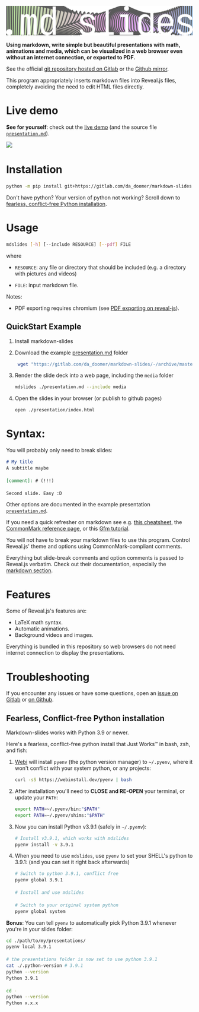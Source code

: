 ![logo](logos/wide.png)

**Using markdown, write simple but beautiful presentations with math,
animations and media, which can be visualized in a web browser even without
an internet connection, or exported to PDF.**

See the official [git repository hosted on Gitlab](https://gitlab.com/da_doomer/markdown-slides) or the [Github mirror](https://github.com/dadoomer/markdown-slides).

This program appropriately inserts markdown files into Reveal.js files,
completely avoiding the need to edit HTML files directly.

# Live demo

**See for yourself**: check out the [live demo](https://da_doomer.gitlab.io/markdown-slides) (and the source file [`presentation.md`](example/presentation.md)).

![](https://user-images.githubusercontent.com/122831/126127604-45c8d817-560a-4d88-9344-7767777d8a83.gif)

# Installation

```bash
python -m pip install git+https://gitlab.com/da_doomer/markdown-slides.git
```

Don't have python? Your version of python not working? Scroll down to [fearless, conflict-free Python installation](#fearless-conflict-free-python-installation).

# Usage

```bash
mdslides [-h] [--include RESOURCE] [--pdf] FILE
```

where

- `RESOURCE`: any file or directory that should be included (e.g. a directory with pictures and videos)

- `FILE`: input markdown file.

Notes:

 - PDF exporting requires chromium (see [PDF exporting on
	 reveal-js](https://revealjs.com/pdf-export/)).


## QuickStart Example

1. Install markdown-slides

2. Download the example [presentation.md](https://raw.githubusercontent.com/dadoomer/markdown-slides/master/example/presentation.md) folder
   ```bash
    wget "https://gitlab.com/da_doomer/markdown-slides/-/archive/master/markdown-slides-master.zip?path=example"; unzip markdown-slides-master.zip\?path=example; cd markdown-slides-master-example/example;
   ```
3. Render the slide deck into a web page, including the `media` folder
   ```bash
   mdslides ./presentation.md --include media
   ```
4. Open the slides in your browser (or publish to github pages)
   ```bash
   open ./presentation/index.html
   ```

# Syntax:

You will probably only need to break slides:

```md
# My title
A subtitle maybe

[comment]: # (!!!)

Second slide. Easy :D
```

Other options are documented in the example presentation [`presentation.md`](example/presentation.md).

If you need a quick refresher on markdown see e.g.
[this cheatsheet](https://www.markdownguide.org/cheat-sheet/), the
[CommonMark reference page](https://commonmark.org/help/), or this
[Gfm tutorial](https://guides.github.com/features/mastering-markdown/).

You will not have to break your markdown files to use this program. Control
Reveal.js' theme and options using CommonMark-compliant comments.

Everything but slide-break comments and option comments is passed to Reveal.js verbatim. Check out their documentation, especially the [markdown section](https://revealjs.com/markdown/).

# Features

Some of Reveal.js's features are:

- LaTeX math syntax.
- Automatic animations.
- Background videos and images.

Everything is bundled in this repository so web browsers do not need internet
connection to display the presentations.

# Troubleshooting

If you encounter any issues or have some questions, open an [issue on Gitlab](https://gitlab.com/da_doomer/markdown-slides/-/issues) or [on Github](https://github.com/dadoomer/markdown-slides/issues).

## Fearless, Conflict-free Python installation

Markdown-slides works with Python 3.9 or newer.

Here's a fearless, conflict-free python install that Just Works™ in bash, zsh, and fish:

1. [Webi](https://webinistall.dev) will install `pyenv` (the python version manager) to `~/.pyenv`, where it won't conflict with your system python, or any projects:
   ```bash
   curl -sS https://webinstall.dev/pyenv | bash
   ```
2. After installation you'll need to **CLOSE and RE-OPEN** your terminal, or update your `PATH`:
   ```bash
   export PATH=~/.pyenv/bin:"$PATH"
   export PATH=~/.pyenv/shims:"$PATH"
   ```
3. Now you can install Python v3.9.1 (safely in `~/.pyenv`):
   ```bash
   # Install v3.9.1, which works with mdslides
   pyenv install -v 3.9.1
   ```
4. When you need to use `mdslides`, use `pyenv` to set your SHELL's python to 3.9.1:
   (and you can set it right back afterwards)
   ```bash
   # Switch to python 3.9.1, conflict free
   pyenv global 3.9.1

   # Install and use mdslides

   # Switch to your original system python
   pyenv global system
   ```

**Bonus**: You can tell `pyenv` to automatically pick Python 3.9.1 whenever you're in your slides folder:

```bash
cd ./path/to/my/presentations/
pyenv local 3.9.1

# the presentations folder is now set to use python 3.9.1
cat ./.python-version # 3.9.1
python --version
Python 3.9.1

cd -
python --version
Python x.x.x
```
